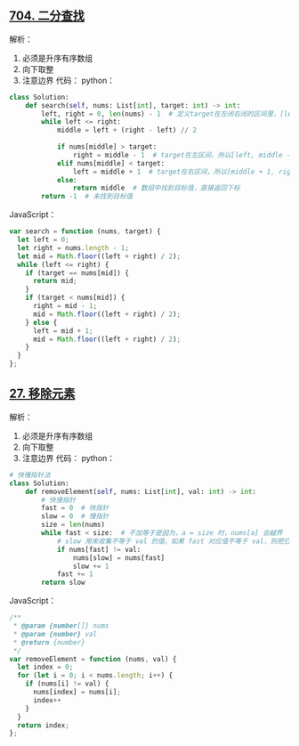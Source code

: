## [704. 二分查找](https://leetcode.cn/problems/binary-search/)
解析：
1. 必须是升序有序数组
2. 向下取整
3. 注意边界
代码：
python：
```python
class Solution:
    def search(self, nums: List[int], target: int) -> int:
        left, right = 0, len(nums) - 1  # 定义target在左闭右闭的区间里，[left, right]
        while left <= right:
            middle = left + (right - left) // 2
            
            if nums[middle] > target:
                right = middle - 1  # target在左区间，所以[left, middle - 1]
            elif nums[middle] < target:
                left = middle + 1  # target在右区间，所以[middle + 1, right]
            else:
                return middle  # 数组中找到目标值，直接返回下标
        return -1  # 未找到目标值  
```
JavaScript：
```javaScript
var search = function (nums, target) {
  let left = 0;
  let right = nums.length - 1;
  let mid = Math.floor((left + right) / 2);
  while (left <= right) {
    if (target == nums[mid]) {
      return mid;
    }
    if (target < nums[mid]) {
      right = mid - 1;
      mid = Math.floor((left + right) / 2);
    } else {
      left = mid + 1;
      mid = Math.floor((left + right) / 2);
    }
  }
};
```

## [27. 移除元素](https://leetcode.cn/problems/remove-element/)
解析：
1. 必须是升序有序数组
2. 向下取整
3. 注意边界
代码：
python：
```python
# 快慢指针法
class Solution:
    def removeElement(self, nums: List[int], val: int) -> int:
        # 快慢指针
        fast = 0  # 快指针
        slow = 0  # 慢指针
        size = len(nums)
        while fast < size:  # 不加等于是因为，a = size 时，nums[a] 会越界
            # slow 用来收集不等于 val 的值，如果 fast 对应值不等于 val，则把它与 slow 替换
            if nums[fast] != val:
                nums[slow] = nums[fast]
                slow += 1
            fast += 1
        return slow
```
JavaScript：
```javaScript
/**
 * @param {number[]} nums
 * @param {number} val
 * @return {number}
 */
var removeElement = function (nums, val) {
  let index = 0;
  for (let i = 0; i < nums.length; i++) {
    if (nums[i] != val) {
      nums[index] = nums[i];
      index++
    }
  }
  return index;
};
```
